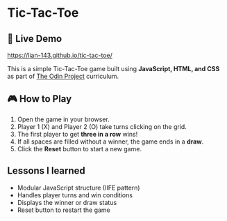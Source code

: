 # Tic-Tac-Toe

## 📌 Live Demo
https://lian-143.github.io/tic-tac-toe/

This is a simple Tic-Tac-Toe game built using **JavaScript, HTML, and CSS** as part of [The Odin Project](https://www.theodinproject.com/lessons/node-path-javascript-tic-tac-toe#project-solution) curriculum.

## 🎮 How to Play
1. Open the game in your browser.
2. Player 1 (X) and Player 2 (O) take turns clicking on the grid.
3. The first player to get **three in a row** wins!
4. If all spaces are filled without a winner, the game ends in a **draw**.
5. Click the **Reset** button to start a new game.

## Lessons I learned
- Modular JavaScript structure (IIFE pattern)  
- Handles player turns and win conditions  
- Displays the winner or draw status  
- Reset button to restart the game  
